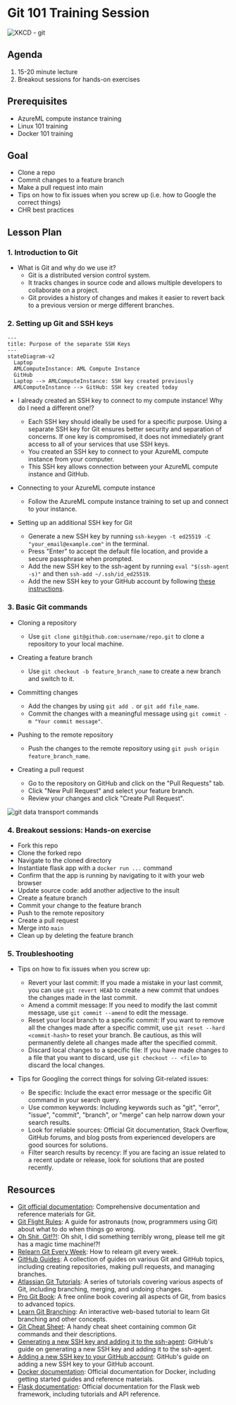 # Git 101 Training Session

![XKCD - git](https://imgs.xkcd.com/comics/git.png)

## Agenda

1. 15-20 minute lecture
2. Breakout sessions for hands-on exercises

## Prerequisites

- AzureML compute instance training
- Linux 101 training
- Docker 101 training

## Goal

- Clone a repo
- Commit changes to a feature branch
- Make a pull request into main
- Tips on how to fix issues when you screw up (i.e. how to Google the correct things)
- CHR best practices

## Lesson Plan

### 1. Introduction to Git

- What is Git and why do we use it?
  - Git is a distributed version control system.
  - It tracks changes in source code and allows multiple developers to collaborate on a project.
  - Git provides a history of changes and makes it easier to revert back to a previous version or merge different branches.

### 2. Setting up Git and SSH keys

```mermaid
---
title: Purpose of the separate SSH Keys
---
stateDiagram-v2
  Laptop
  AMLComputeInstance: AML Compute Instance
  GitHub
  Laptop --> AMLComputeInstance: SSH key created previously
  AMLComputeInstance --> GitHub: SSH key created today
```

- I already created an SSH key to connect to my compute instance!  Why do I need a different one!?
  - Each SSH key should ideally be used for a specific purpose. Using a separate SSH key for Git ensures better security and separation of concerns. If one key is compromised, it does not immediately grant access to all of your services that use SSH keys.
  - You created an SSH key to connect to your AzureML compute instance from your computer.
  - This SSH key allows connection between your AzureML compute instance and GitHub.

- Connecting to your AzureML compute instance
  - Follow the AzureML compute instance training to set up and connect to your instance.

- Setting up an additional SSH key for Git
  - Generate a new SSH key by running `ssh-keygen -t ed25519 -C "your_email@example.com"` in the terminal.
  - Press "Enter" to accept the default file location, and provide a secure passphrase when prompted.
  - Add the new SSH key to the ssh-agent by running `eval "$(ssh-agent -s)"` and then `ssh-add ~/.ssh/id_ed25519`.
  - Add the new SSH key to your GitHub account by following [these instructions](https://docs.github.com/en/authentication/connecting-to-github-with-ssh/adding-a-new-ssh-key-to-your-github-account).

### 3. Basic Git commands

- Cloning a repository
  - Use `git clone git@github.com:username/repo.git` to clone a repository to your local machine.

- Creating a feature branch
  - Use `git checkout -b feature_branch_name` to create a new branch and switch to it.

- Committing changes
  - Add the changes by using `git add .` or `git add file_name`.
  - Commit the changes with a meaningful message using `git commit -m "Your commit message"`.

- Pushing to the remote repository
  - Push the changes to the remote repository using `git push origin feature_branch_name`.

- Creating a pull request
  - Go to the repository on GitHub and click on the "Pull Requests" tab.
  - Click "New Pull Request" and select your feature branch.
  - Review your changes and click "Create Pull Request".

![git data transport commands](https://images.osteele.com/2008/git-transport.png)

### 4. Breakout sessions: Hands-on exercise

- Fork this repo
- Clone the forked repo
- Navigate to the cloned directory
- Instantiate flask app with a `docker run ...` command
- Confirm that the app is running by navigating to it with your web browser
- Update source code: add another adjective to the insult
- Create a feature branch
- Commit your change to the feature branch
- Push to the remote repository
- Create a pull request
- Merge into `main`
- Clean up by deleting the feature branch

### 5. Troubleshooting

- Tips on how to fix issues when you screw up:
  - Revert your last commit: If you made a mistake in your last commit, you can use `git revert HEAD` to create a new commit that undoes the changes made in the last commit.
  - Amend a commit message: If you need to modify the last commit message, use `git commit --amend` to edit the message.
  - Reset your local branch to a specific commit: If you want to remove all the changes made after a specific commit, use `git reset --hard <commit-hash>` to reset your branch. Be cautious, as this will permanently delete all changes made after the specified commit.
  - Discard local changes to a specific file: If you have made changes to a file that you want to discard, use `git checkout -- <file>` to discard the local changes.

- Tips for Googling the correct things for solving Git-related issues:
  - Be specific: Include the exact error message or the specific Git command in your search query.
  - Use common keywords: Including keywords such as "git", "error", "issue", "commit", "branch", or "merge" can help narrow down your search results.
  - Look for reliable sources: Official Git documentation, Stack Overflow, GitHub forums, and blog posts from experienced developers are good sources for solutions.
  - Filter search results by recency: If you are facing an issue related to a recent update or release, look for solutions that are posted recently.

## Resources
- [Git official documentation](https://git-scm.com/doc): Comprehensive documentation and reference materials for Git.
- [Git Flight Rules](https://github.com/k88hudson/git-flight-rules): A guide for astronauts (now, programmers using Git) about what to do when things go wrong.
- [Oh Shit, Git!?!](https://ohshitgit.com/): Oh shit, I did something terribly wrong, please tell me git has a magic time machine!?!
- [Relearn Git Every Week](https://www.reddit.com/r/ProgrammerHumor/comments/129q4l9/me_relearning_git_every_week/): How to relearn git every week.
- [GitHub Guides](https://guides.github.com/): A collection of guides on various Git and GitHub topics, including creating repositories, making pull requests, and managing branches.
- [Atlassian Git Tutorials](https://www.atlassian.com/git/tutorials): A series of tutorials covering various aspects of Git, including branching, merging, and undoing changes.
- [Pro Git Book](https://git-scm.com/book/en/v2): A free online book covering all aspects of Git, from basics to advanced topics.
- [Learn Git Branching](https://learngitbranching.js.org/): An interactive web-based tutorial to learn Git branching and other concepts.
- [Git Cheat Sheet](https://education.github.com/git-cheat-sheet-education.pdf): A handy cheat sheet containing common Git commands and their descriptions.
- [Generating a new SSH key and adding it to the ssh-agent](https://docs.github.com/en/authentication/connecting-to-github-with-ssh/generating-a-new-ssh-key-and-adding-it-to-the-ssh-agent): GitHub's guide on generating a new SSH key and adding it to the ssh-agent.
- [Adding a new SSH key to your GitHub account](https://docs.github.com/en/authentication/connecting-to-github-with-ssh/adding-a-new-ssh-key-to-your-github-account): GitHub's guide on adding a new SSH key to your GitHub account.
- [Docker documentation](https://docs.docker.com/): Official documentation for Docker, including getting started guides and reference materials.
- [Flask documentation](https://flask.palletsprojects.com/en/2.1.x/): Official documentation for the Flask web framework, including tutorials and API reference.